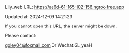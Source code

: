 Lily_web URL: https://ae6d-61-165-102-156.ngrok-free.app

Updated at: 2024-12-09 14:21:23

If you cannot open this URL, the server might be down.

Please contact: 

goley04@foxmail.com Or Wechat:GL_yeaH